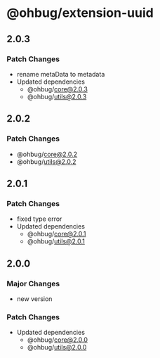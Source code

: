 # @ohbug/extension-uuid

## 2.0.3

### Patch Changes

- rename metaData to metadata
- Updated dependencies
  - @ohbug/core@2.0.3
  - @ohbug/utils@2.0.3

## 2.0.2

### Patch Changes

- @ohbug/core@2.0.2
- @ohbug/utils@2.0.2

## 2.0.1

### Patch Changes

- fixed type error
- Updated dependencies
  - @ohbug/core@2.0.1
  - @ohbug/utils@2.0.1

## 2.0.0

### Major Changes

- new version

### Patch Changes

- Updated dependencies
  - @ohbug/core@2.0.0
  - @ohbug/utils@2.0.0
